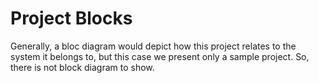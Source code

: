 # Project Blocks
Generally, a bloc diagram would depict how this project relates to the system it belongs to, but this case we present only a sample project.  So, there is not block diagram to show.